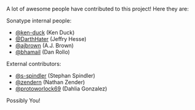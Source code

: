 <!--

    Copyright 2018-present Sonatype Inc.

    Licensed under the Apache License, Version 2.0 (the "License");
    you may not use this file except in compliance with the License.
    You may obtain a copy of the License at

        http://www.apache.org/licenses/LICENSE-2.0

    Unless required by applicable law or agreed to in writing, software
    distributed under the License is distributed on an "AS IS" BASIS,
    WITHOUT WARRANTIES OR CONDITIONS OF ANY KIND, either express or implied.
    See the License for the specific language governing permissions and
    limitations under the License.

-->
A lot of awesome people have contributed to this project! Here they are:

Sonatype internal people:

* [@ken-duck](https://github.com/ken-duck/) (Ken Duck)
* [@DarthHater](https://github.com/darthhater/) (Jeffry Hesse)
* [@ajbrown](https://github.com/ajbrown) (A.J. Brown)
* [@bhamail](https://github.com/bhamail) (Dan Rollo)

External contributors:

* [@s-spindler](https://github.com/s-spindler) (Stephan Spindler)
* [@zendern](https://github.com/zendern) (Nathan Zender)
* [@protoworlock69](https://github.com/protoworlock69) (Dahlia Gonzalez)

Possibly You!
